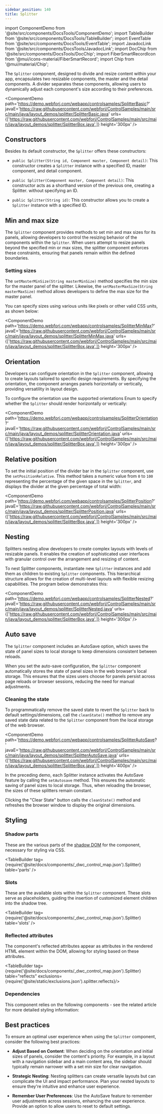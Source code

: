 ```yaml
---
sidebar_position: 140
title: Splitter
---
```


<!-- vale off -->

import ComponentDemo from '@site/src/components/DocsTools/ComponentDemo';
import TableBuilder from '@site/src/components/DocsTools/TableBuilder';
import EventTable from '@site/src/components/DocsTools/EventTable';
import JavadocLink from '@site/src/components/DocsTools/JavadocLink';
import DocChip from '@site/src/components/DocsTools/DocChip';
import FiberSmartRecordIcon from '@mui/icons-material/FiberSmartRecord';
import Chip from '@mui/material/Chip';

<!-- vale on -->


<DocChip tooltipText="This component will render with a shadow DOM, an API built into the browser that facilitates encapsulation." label="Shadow" href="../glossary#shadow-dom" target="_blank" clickable={true} iconName="shadow" />

<DocChip tooltipText="The name of the web component that will render in the DOM." label="dwc-splitter" clickable={false} iconName='code'/>

<JavadocLink type="splitter" location="com/webforj/component/layout/splitter/Splitter" top='true'/>


The `Splitter` component, designed to divide and resize content within your app, encapsulates two resizable components, the master and the detail components. A divider separates these components, allowing users to dynamically adjust each component's size according to their preferences.

<ComponentDemo 
path='https://demo.webforj.com/webapp/controlsamples/SplitterBasic?' 
javaE='https://raw.githubusercontent.com/webforj/ControlSamples/main/src/main/java/layout_demos/splitter/SplitterBasic.java'
urls={['https://raw.githubusercontent.com/webforj/ControlSamples/main/src/main/java/layout_demos/splitter/SplitterBox.java',]}
height='300px'
/>

## Constructors

Besides its default constructor, the `Splitter` offers these constructors:

- `public Splitter(String id, Component master, Component detail)`: This constructor creates a `Splitter` instance with a specified ID, master component, and detail component.

- `public Splitter(Component master, Component detail)`: This constructor acts as a shorthand version of the previous one, creating a Splitter. without specifying an ID.

- `public Splitter(String id)`: This constructor allows you to create a `Splitter` instance with a specified ID. 

## Min and max size 

The `Splitter` component provides methods to set min and max sizes for its panels, allowing developers to control the resizing behavior of the components within the `Splitter`. When users attempt to resize panels beyond the specified min or max sizes, the splitter component enforces these constraints, ensuring that panels remain within the defined boundaries.


### Setting sizes

The `setMasterMinSize(String masterMinSize)` method specifies the min size for the master panel of the splitter. Likewise, the `setMasterMaxSize(String masterMaxSize)` method allows developers to define the max size for the master panel.

You can specify sizes using various units like pixels or other valid CSS units, as shown below:

<ComponentDemo 
path='https://demo.webforj.com/webapp/controlsamples/SplitterMinMax?' 
javaE='https://raw.githubusercontent.com/webforj/ControlSamples/main/src/main/java/layout_demos/splitter/SplitterMinMax.java'
urls={['https://raw.githubusercontent.com/webforj/ControlSamples/main/src/main/java/layout_demos/splitter/SplitterBox.java',]}
height='300px'
/>

## Orientation

Developers can configure orientation in the `Splitter` component, allowing to create layouts tailored to specific design requirements. By specifying the orientation, the component arranges panels horizontally or vertically, providing versatility in layout design.

To configure the orientation use the supported orientations Enum to specify whether the `Splitter` should render horizontally or vertically:

<ComponentDemo 
path='https://demo.webforj.com/webapp/controlsamples/SplitterOrientation?' 
javaE='https://raw.githubusercontent.com/webforj/ControlSamples/main/src/main/java/layout_demos/splitter/SplitterOrientation.java'
urls={['https://raw.githubusercontent.com/webforj/ControlSamples/main/src/main/java/layout_demos/splitter/SplitterBox.java',]}
height='300px'
/>

## Relative position

To set the initial position of the divider bar in the `Splitter` component, use the `setPositionRelative`. This method takes a numeric value from `0` to `100` representing the percentage of the given space in the `Splitter`, and displays the divider at the given percentage of total width:

<ComponentDemo 
path='https://demo.webforj.com/webapp/controlsamples/SplitterPosition?' 
javaE='https://raw.githubusercontent.com/webforj/ControlSamples/main/src/main/java/layout_demos/splitter/SplitterPosition.java'
urls={['https://raw.githubusercontent.com/webforj/ControlSamples/main/src/main/java/layout_demos/splitter/SplitterBox.java',]}
height='300px'
/>

## Nesting

Splitters nesting allow developers to create complex layouts with levels of resizable panels. It enables the creation of sophisticated user interfaces with granular control over the arrangement and resizing of content.

To nest Splitter components, instantiate new `Splitter` instances and add them as children to existing `Splitter` components. This hierarchical structure allows for the creation of multi-level layouts with flexible resizing capabilities. The program below demonstrates this:

<ComponentDemo 
path='https://demo.webforj.com/webapp/controlsamples/SplitterNested?' 
javaE='https://raw.githubusercontent.com/webforj/ControlSamples/main/src/main/java/layout_demos/splitter/SplitterNested.java'
urls={['https://raw.githubusercontent.com/webforj/ControlSamples/main/src/main/java/layout_demos/splitter/SplitterBox.java',]}
height='300px'
/>

## Auto save

The `Splitter` component includes an AutoSave option, which saves the state of panel sizes to local storage to keep dimensions consistent between reloads.

When you set the auto-save configuration, the `Splitter` component automatically stores the state of panel sizes in the web browser's local storage. This ensures that the sizes users choose for panels persist across page reloads or browser sessions, reducing the need for manual adjustments.

### Cleaning the state

To programmatically remove the saved state to revert the `Splitter` back to default settings/dimensions, call the `cleanState()` method to remove any saved state data related to the `Splitter` component from the local storage of the web browser.

<ComponentDemo 
path='https://demo.webforj.com/webapp/controlsamples/SplitterAutoSave?' 
javaE='https://raw.githubusercontent.com/webforj/ControlSamples/main/src/main/java/layout_demos/splitter/SplitterAutoSave.java'
urls={['https://raw.githubusercontent.com/webforj/ControlSamples/main/src/main/java/layout_demos/splitter/SplitterBox.java',]}
height='400px'
/>

In the preceding demo, each Splitter instance activates the AutoSave feature by calling the `setAutosave` method. This ensures the automatic saving of panel sizes to local storage. Thus, when reloading the browser, the sizes of these splitters remain constant.

Clicking the "Clear State" button calls the `cleanState()` method and refreshes the browser window to display the original dimensions.

## Styling

### Shadow parts

These are the various parts of the [shadow DOM](../glossary#shadow-dom) for the component, necessary for styling via CSS.

<!-- vale off -->
<TableBuilder tag={require('@site/docs/components/_dwc_control_map.json').Splitter} table='parts'  />
<!-- vale on -->

### Slots

These are the available slots within the `Splitter` component. These slots serve as placeholders, guiding the insertion of customized element children into the shadow tree.

<!-- vale off -->
<TableBuilder tag={require('@site/docs/components/_dwc_control_map.json').Splitter} table='slots'  />
<!-- vale on -->

<!-- ### CSS properties

Here are the different CSS properties used in the component, along with a brief explanation of their purpose.

<TableBuilder tag={require('@site/docs/components/_dwc_control_map.json').Splitter}  table='properties'/> -->


### Reflected attributes

The component's reflected attributes appear as attributes in the rendered HTML element within the DOM, allowing for styling based on these attributes.

<!-- vale off -->
<TableBuilder tag={require('@site/docs/components/_dwc_control_map.json').Splitter} table="reflects" exclusions={require('@site/static/exclusions.json').splitter.reflects}/>
<!-- vale on -->

### Dependencies

This component relies on the following components - see the related article for more detailed styling information:

<TableBuilder tag='dwc-splitter' table="dependencies"/>

## Best practices 

To ensure an optimal user experience when using the `Splitter` component, consider the following best practices: 

- **Adjust Based on Content**: When deciding on the orientation and initial sizes of panels, consider the content's priority. For example, in a layout with a navigation sidebar and a main content area, the sidebar should typically remain narrower with a set min size for clear navigation.

- **Strategic Nesting**: Nesting splitters can create versatile layouts but can complicate the UI and impact performance. Plan your nested layouts to ensure they're intuitive and enhance user experience.

- **Remember User Preferences**: Use the AutoSave feature to remember user adjustments across sessions, enhancing the user experience. Provide an option to allow users to reset to default settings.